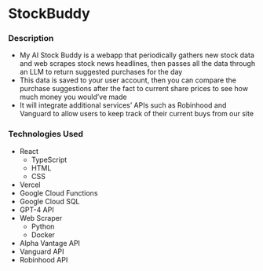 # StockBuddy
### Description
- My AI Stock Buddy is a webapp that periodically gathers new stock data and web scrapes  stock news headlines, then passes all the data through an LLM to return suggested purchases for the day
- This data is saved to your user account, then you can compare the purchase suggestions after the fact to current share prices to see how much money you would’ve made
- It will integrate additional services’ APIs such as Robinhood and Vanguard to allow users to keep track of their current buys from our site 

### Technologies Used
- React
  - TypeScript
  - HTML
  - CSS
- Vercel
- Google Cloud Functions
- Google Cloud SQL
- GPT-4 API
- Web Scraper
  - Python
  - Docker
- Alpha Vantage API
- Vanguard API
- Robinhood API
